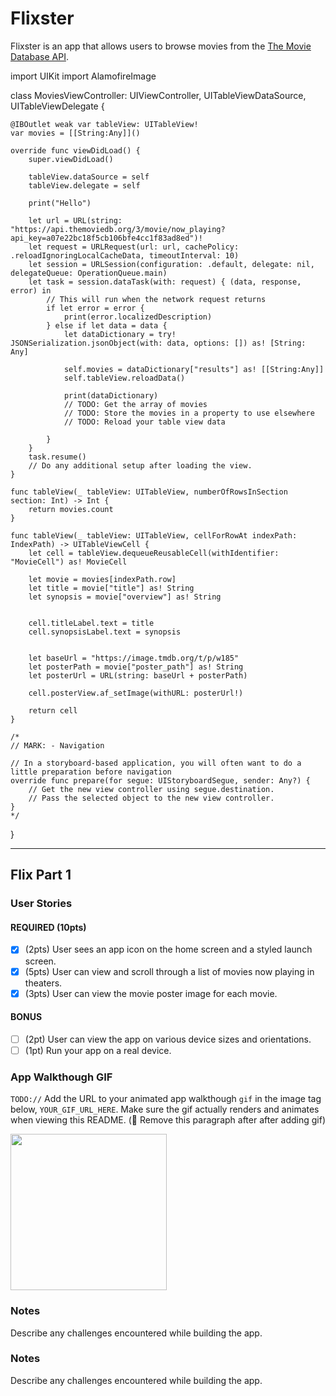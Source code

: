 # Flixster
Flixster is an app that allows users to browse movies from the [The Movie Database API](http://docs.themoviedb.apiary.io/#).

import UIKit
import AlamofireImage

class MoviesViewController: UIViewController, UITableViewDataSource, UITableViewDelegate {
    
    
    @IBOutlet weak var tableView: UITableView!
    var movies = [[String:Any]]()
    
    override func viewDidLoad() {
        super.viewDidLoad()
        
        tableView.dataSource = self
        tableView.delegate = self
        
        print("Hello")
        
        let url = URL(string: "https://api.themoviedb.org/3/movie/now_playing?api_key=a07e22bc18f5cb106bfe4cc1f83ad8ed")!
        let request = URLRequest(url: url, cachePolicy: .reloadIgnoringLocalCacheData, timeoutInterval: 10)
        let session = URLSession(configuration: .default, delegate: nil, delegateQueue: OperationQueue.main)
        let task = session.dataTask(with: request) { (data, response, error) in
            // This will run when the network request returns
            if let error = error {
                print(error.localizedDescription)
            } else if let data = data {
                let dataDictionary = try! JSONSerialization.jsonObject(with: data, options: []) as! [String: Any]
                
                self.movies = dataDictionary["results"] as! [[String:Any]]
                self.tableView.reloadData()
                
                print(dataDictionary)
                // TODO: Get the array of movies
                // TODO: Store the movies in a property to use elsewhere
                // TODO: Reload your table view data
                
            }
        }
        task.resume()
        // Do any additional setup after loading the view.
    }
    
    func tableView(_ tableView: UITableView, numberOfRowsInSection section: Int) -> Int {
        return movies.count
    }
    
    func tableView(_ tableView: UITableView, cellForRowAt indexPath: IndexPath) -> UITableViewCell {
        let cell = tableView.dequeueReusableCell(withIdentifier: "MovieCell") as! MovieCell
        
        let movie = movies[indexPath.row]
        let title = movie["title"] as! String
        let synopsis = movie["overview"] as! String
        
        
        cell.titleLabel.text = title
        cell.synopsisLabel.text = synopsis
        
        
        let baseUrl = "https://image.tmdb.org/t/p/w185"
        let posterPath = movie["poster_path"] as! String
        let posterUrl = URL(string: baseUrl + posterPath)
        
        cell.posterView.af_setImage(withURL: posterUrl!)
        
        return cell
    }

    /*
    // MARK: - Navigation

    // In a storyboard-based application, you will often want to do a little preparation before navigation
    override func prepare(for segue: UIStoryboardSegue, sender: Any?) {
        // Get the new view controller using segue.destination.
        // Pass the selected object to the new view controller.
    }
    */

}

---
## Flix Part 1

### User Stories

#### REQUIRED (10pts)
- [x] (2pts) User sees an app icon on the home screen and a styled launch screen.
- [x] (5pts) User can view and scroll through a list of movies now playing in theaters.
- [x] (3pts) User can view the movie poster image for each movie.

#### BONUS
- [ ] (2pt) User can view the app on various device sizes and orientations.
- [ ] (1pt) Run your app on a real device.

### App Walkthough GIF
`TODO://` Add the URL to your animated app walkthough `gif` in the image tag below, `YOUR_GIF_URL_HERE`. Make sure the gif actually renders and animates when viewing this README. (🚫 Remove this paragraph after after adding gif)

<img src="YOUR_GIF_URL_HERE" width=250><br>

### Notes
Describe any challenges encountered while building the app.

### Notes
Describe any challenges encountered while building the app.
